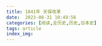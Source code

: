 ```yaml
---
title: 1841年 天保改革
date:  2023-08-31 10:49:56
categories: [阅读,全历史,历史,日本史]
tags: article
index_img: 
---
```


